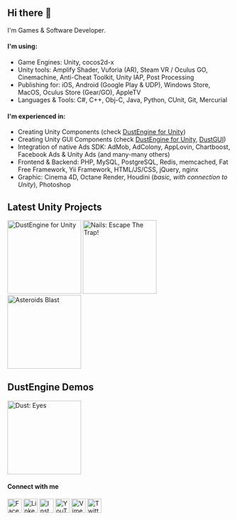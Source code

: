## Hi there 👋

I'm Games & Software Developer.

#### I'm using:

- Game Engines: Unity, cocos2d-x
- Unity tools: Amplify Shader, Vuforia (AR), Steam VR / Oculus GO, Cinemachine, Anti-Cheat Toolkit, Unity IAP, Post Processing
- Publishing for: iOS, Android (Google Play & UDP), Windows Store, MacOS, Oculus Store (Gear/GO), AppleTV
- Languages & Tools: C#, C++, Obj-C, Java, Python, CUnit, Git, Mercurial

#### I'm experienced in:

- Creating Unity Components (check [DustEngine for Unity](https://i.bakulin.co/dust))
- Creating Unity GUI Components (check [DustEngine for Unity](https://i.bakulin.co/dust), [DustGUI](https://i.bakulin.co/dustgui))
- Integration of native Ads SDK: AdMob, AdColony, AppLovin, Chartboost, Facebook Ads & Unity Ads (and many-many others)
- Frontend & Backend: PHP, MySQL, PostgreSQL, Redis, memcached, Fat Free Framework, Yii Framework, HTML/JS/CSS, jQuery, nginx
- Graphic: Cinema 4D, Octane Render, Houdini (*basic, with connection to Unity*), Photoshop

## Latest Unity Projects

<a href="https://i.bakulin.co/dust"><img src="https://andrii-bakulin.github.io/img/unity-dust.png" width="166" alt="DustEngine for Unity" /></a>
<a href="https://i.bakulin.co/nails"><img src="https://andrii-bakulin.github.io/img/unity-nails.png" width="166" alt="Nails: Escape The Trap!" /></a>
<a href="https://i.bakulin.co/asteroids-blast"><img src="https://andrii-bakulin.github.io/img/unity-asteroids-blast.png" width="166" alt="Asteroids Blast" /></a>
<!-- <a href=""><img src="" width="166" alt="" /></a> -->

## DustEngine Demos

<a href="https://i.bakulin.co/dust-eyes"><img src="https://andrii-bakulin.github.io/img/unity-dust-eyes.png" width="166" alt="Dust: Eyes" /></a>

#### Connect with me

<a href="https://i.bakulin.co/facebook"><img src="https://andrii-bakulin.github.io/img/icons/facebook.png" width="32" alt="Facebook" /></a>
<a href="https://i.bakulin.co/linkedin"><img src="https://andrii-bakulin.github.io/img/icons/linkedin.png" width="32" alt="LinkedIn" /></a>
<a href="https://i.bakulin.co/instagram"><img src="https://andrii-bakulin.github.io/img/icons/instagram.png" width="32" alt="Instagram" /></a>
<a href="https://i.bakulin.co/youtube"><img src="https://andrii-bakulin.github.io/img/icons/youtube.png" width="32" alt="YouTube" /></a>
<a href="https://i.bakulin.co/vimeo"><img src="https://andrii-bakulin.github.io/img/icons/vimeo.png" width="32" alt="Vimeo" /></a>
<a href="https://i.bakulin.co/twitter"><img src="https://andrii-bakulin.github.io/img/icons/twitter.png" width="32" alt="Twitter" /></a>
